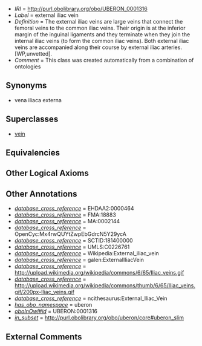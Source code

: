  * *IRI* = http://purl.obolibrary.org/obo/UBERON_0001316
 * *Label* = external iliac vein
 * *Definition* = The external iliac veins are large veins that connect the femoral veins to the common iliac veins. Their origin is at the inferior margin of the inguinal ligaments and they terminate when they join the internal iliac veins (to form the common iliac veins). Both external iliac veins are accompanied along their course by external iliac arteries. [WP,unvetted].
 * *Comment* = This class was created automatically from a combination of ontologies

## Synonyms

 * vena iliaca externa

## Superclasses

 * [vein](../../UBERON/38/UBERON_0001638.md)

## Equivalencies


## Other Logical Axioms


## Other Annotations

 * *[database_cross_reference](../../ef/oboInOwl#hasDbXref.md)* = EHDAA2:0000464
 * *[database_cross_reference](../../ef/oboInOwl#hasDbXref.md)* = FMA:18883
 * *[database_cross_reference](../../ef/oboInOwl#hasDbXref.md)* = MA:0002144
 * *[database_cross_reference](../../ef/oboInOwl#hasDbXref.md)* = OpenCyc:Mx4rwQUYtZwpEbGdrcN5Y29ycA
 * *[database_cross_reference](../../ef/oboInOwl#hasDbXref.md)* = SCTID:181400000
 * *[database_cross_reference](../../ef/oboInOwl#hasDbXref.md)* = UMLS:C0226761
 * *[database_cross_reference](../../ef/oboInOwl#hasDbXref.md)* = Wikipedia:External_iliac_vein
 * *[database_cross_reference](../../ef/oboInOwl#hasDbXref.md)* = galen:ExternalIliacVein
 * *[database_cross_reference](../../ef/oboInOwl#hasDbXref.md)* = http://upload.wikimedia.org/wikipedia/commons/6/65/Iliac_veins.gif
 * *[database_cross_reference](../../ef/oboInOwl#hasDbXref.md)* = http://upload.wikimedia.org/wikipedia/commons/thumb/6/65/Iliac_veins.gif/200px-Iliac_veins.gif
 * *[database_cross_reference](../../ef/oboInOwl#hasDbXref.md)* = ncithesaurus:External_Iliac_Vein
 * *[has_obo_namespace](../../ce/oboInOwl#hasOBONamespace.md)* = uberon
 * *[oboInOwl#id](../../id/oboInOwl#id.md)* = UBERON:0001316
 * *[in_subset](../../et/oboInOwl#inSubset.md)* = http://purl.obolibrary.org/obo/uberon/core#uberon_slim

## External Comments

